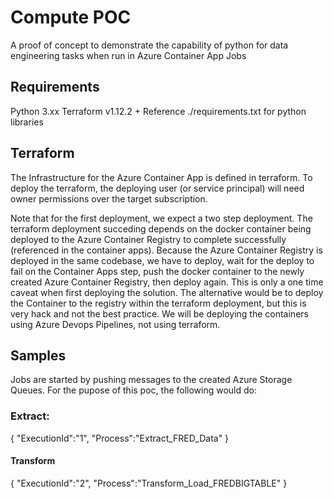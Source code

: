 # Compute POC
A proof of concept to demonstrate the capability of python for data engineering tasks when run in Azure Container App Jobs

## Requirements

Python 3.xx
Terraform v1.12.2 +
Reference ./requirements.txt for python libraries

## Terraform

The Infrastructure for the Azure Container App is defined in terraform. To deploy the terraform, the deploying user (or service principal) will need owner permissions over the target subscription. 

Note that for the first deployment, we expect a two step deployment. The terraform deployment succeding depends on the docker container being deployed to the Azure Container Registry to complete successfully (referenced in the container apps). Because the Azure Container Registry is deployed in the same codebase, we have to deploy, wait for the deploy to fail on the Container Apps step, push the docker container to the newly created Azure Container Registry, then deploy again. This is only a one time caveat when first deploying the solution. The alternative would be to deploy the Container to the registry within the terraform deployment, but this is very hack and not the best practice. We will be deploying the containers using Azure Devops Pipelines, not using terraform.

## Samples

Jobs are started by pushing messages to the created Azure Storage Queues. For the pupose of this poc, the following would do:

### Extract:
{
"ExecutionId":"1",
"Process":"Extract_FRED_Data"
}

#### Transform
{
"ExecutionId":"2",
"Process":"Transform_Load_FREDBIGTABLE"
}